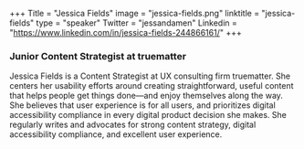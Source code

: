 +++
Title = "Jessica Fields"
image = "jessica-fields.png"
linktitle = "jessica-fields"
type = "speaker"
Twitter = "jessandamen"
Linkedin = "https://www.linkedin.com/in/jessica-fields-244866161/"
+++

### Junior Content Strategist at truematter
Jessica Fields is a Content Strategist at UX consulting firm truematter. She centers her usability efforts around creating straightforward, useful content that helps people get things done—and enjoy themselves along the way. She believes that user experience is for all users, and prioritizes digital accessibility compliance in every digital product decision she makes. She regularly writes and advocates for strong content strategy, digital accessibility compliance, and excellent user experience.
